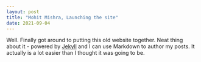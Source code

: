 ```yaml
---
layout: post
title: "Mohit Mishra, Launching the site"
date: 2021-09-04
---
```


Well. Finally got around to putting this old website together. Neat thing about it - powered by [Jekyll](http://jekyllrb.com) and I can use Markdown to author my posts. It actually is a lot easier than I thought it was going to be.
